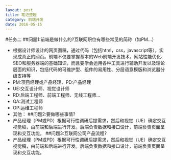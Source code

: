 ```yaml
---
layout: post
title: 笔记整理
category: 前端开发
date: 2016-05-15
---
```

#任务二
##问题1:前端是做什么的?互联网职位有哪些常见的简称（如PM...）
- 根据设计师设计的网页图稿，通过代码（包括html，css，javascript等），实现成真正的网页。前端不仅要掌握基本的Web前端开发技术，网站性能优化、SEO和服务器端的基础知识，而且要学会运用各种工具进行辅助开发以及理论层面的知识，包括代码的可维护型、组件的易用性、分层语意模版和浏览器分级支持等
- PM:项目经理或产品经理、PD:产品经理
- UE:交互设计师、视觉设计师
- RD:后端工程师、前端工程师、无线工程师...
- QA:测试工程师
- OP:运维工程师
- 其他：
##问题2:要做哪些事情?
- 产品经理（PM或PD）根据可行性调研后提需求，然后和视觉（UE）确定交互视觉稿，由前端和后端进行开发。后端负责数据和接口设计，前端负责页面呈现和交互功能。
##问题3:互联网公司产品流程?
- 产品经理（PM或PD）根据可行性调研后提需求，然后和视觉（UE）确定交互视觉稿，由前端和后端进行开发。后端负责数据和接口设计，前端负责页面呈现和交互功能。

